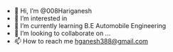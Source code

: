 - 👋 Hi, I’m @008Hariganesh
- 👀 I’m interested in 
- 🌱 I’m currently learning B.E Automobile Engineering
- 💞️ I’m looking to collaborate on ...
- 📫 How to reach me hganesh388@gmail.com

<!---
008Hariganesh/008Hariganesh is a ✨ special ✨ repository because its `README.md` (this file) appears on your GitHub profile.
You can click the Preview link to take a look at your changes.
--->
